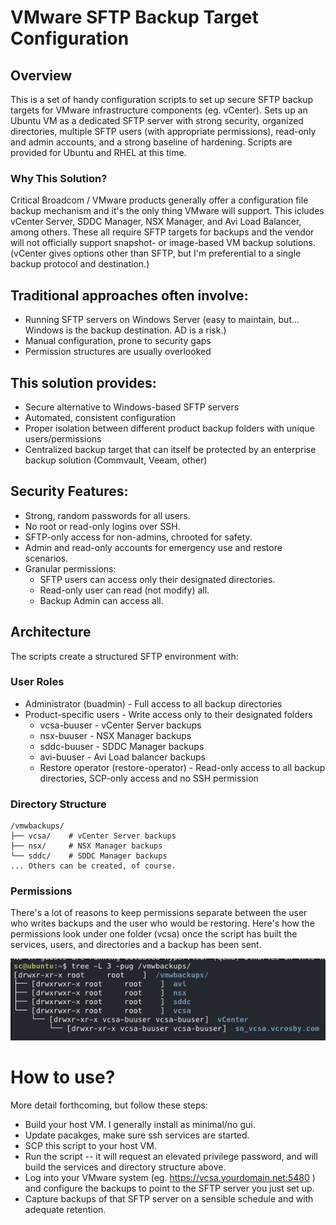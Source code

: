 # VMware SFTP Backup Target Configuration
## Overview
This is a set of handy configuration scripts to set up secure SFTP backup targets for VMware infrastructure components (eg. vCenter). Sets up an Ubuntu VM as a dedicated SFTP server with strong security, organized directories, multiple SFTP users (with appropriate permissions), read-only and admin accounts, and a strong baseline of hardening. Scripts are provided for Ubuntu and RHEL at this time.
### Why This Solution?
Critical Broadcom / VMware products generally offer a configuration file backup mechanism and it's the only thing VMware will support. This icludes vCenter Server, SDDC Manager, NSX Manager, and Avi Load Balancer, among others. These all require SFTP targets for backups and the vendor will not officially support snapshot- or image-based VM backup solutions. (vCenter gives options other than SFTP, but I'm preferential to a single backup protocol and destination.)
## Traditional approaches often involve:
- Running SFTP servers on Windows Server (easy to maintain, but... Windows is the backup destination. AD is a risk.)
- Manual configuration, prone to security gaps
- Permission structures are usually overlooked

## This solution provides:
- Secure alternative to Windows-based SFTP servers
- Automated, consistent configuration
- Proper isolation between different product backup folders with unique users/permissions
- Centralized backup target that can itself be protected by an enterprise backup solution (Commvault, Veeam, other)

## Security Features:
- Strong, random passwords for all users.
- No root or read-only logins over SSH.
- SFTP-only access for non-admins, chrooted for safety.
- Admin and read-only accounts for emergency use and restore scenarios.
- Granular permissions:
  - SFTP users can access only their designated directories.
  - Read-only user can read (not modify) all.
  - Backup Admin can access all.

## Architecture
The scripts create a structured SFTP environment with:
### User Roles
- Administrator (buadmin) - Full access to all backup directories
- Product-specific users - Write access only to their designated folders
  - vcsa-buuser - vCenter Server backups
  - nsx-buuser - NSX Manager backups
  - sddc-buuser - SDDC Manager backups
  - avi-buuser - Avi Load balancer backups
  - Restore operator (restore-operator) - Read-only access to all backup directories, SCP-only access and no SSH permission

### Directory Structure
```
/vmwbackups/
├── vcsa/    # vCenter Server backups
├── nsx/     # NSX Manager backups
└── sddc/    # SDDC Manager backups
... Others can be created, of course.
```

### Permissions
There's a lot of reasons to keep permissions separate between the user who writes backups and the user who would be restoring. Here's how the permissions look under one folder (vcsa) once the script has built the services, users, and directories and a backup has been sent. 

![Backup Directory Permissions](./assets/folder-permissions1.png)

# How to use? 
More detail forthcoming, but follow these steps:
 - Build your host VM. I generally install as minimal/no gui. 
 - Update pacakges, make sure ssh services are started. 
 - SCP this script to your host VM. 
 - Run the script -- it will request an elevated privilege password, and will build the services and directory structure above.
 - Log into your VMware system (eg. https://vcsa.yourdomain.net:5480 ) and configure the backups to point to the SFTP server you just set up.
 - Capture backups of that SFTP server on a sensible schedule and with adequate retention.
